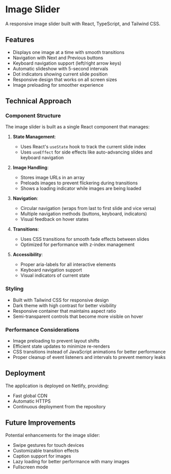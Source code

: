 # Image Slider

A responsive image slider built with React, TypeScript, and Tailwind CSS.

## Features

- Displays one image at a time with smooth transitions
- Navigation with Next and Previous buttons
- Keyboard navigation support (left/right arrow keys)
- Automatic slideshow with 5-second intervals
- Dot indicators showing current slide position
- Responsive design that works on all screen sizes
- Image preloading for smoother experience

## Technical Approach

### Component Structure

The image slider is built as a single React component that manages:

1. **State Management**: 
   - Uses React's `useState` hook to track the current slide index
   - Uses `useEffect` for side effects like auto-advancing slides and keyboard navigation

2. **Image Handling**:
   - Stores image URLs in an array
   - Preloads images to prevent flickering during transitions
   - Shows a loading indicator while images are being loaded

3. **Navigation**:
   - Circular navigation (wraps from last to first slide and vice versa)
   - Multiple navigation methods (buttons, keyboard, indicators)
   - Visual feedback on hover states

4. **Transitions**:
   - Uses CSS transitions for smooth fade effects between slides
   - Optimized for performance with z-index management

5. **Accessibility**:
   - Proper aria-labels for all interactive elements
   - Keyboard navigation support
   - Visual indicators of current state

### Styling

- Built with Tailwind CSS for responsive design
- Dark theme with high contrast for better visibility
- Responsive container that maintains aspect ratio
- Semi-transparent controls that become more visible on hover

### Performance Considerations

- Image preloading to prevent layout shifts
- Efficient state updates to minimize re-renders
- CSS transitions instead of JavaScript animations for better performance
- Proper cleanup of event listeners and intervals to prevent memory leaks

## Deployment

The application is deployed on Netlify, providing:
- Fast global CDN
- Automatic HTTPS
- Continuous deployment from the repository

## Future Improvements

Potential enhancements for the image slider:
- Swipe gestures for touch devices
- Customizable transition effects
- Caption support for images
- Lazy loading for better performance with many images
- Fullscreen mode